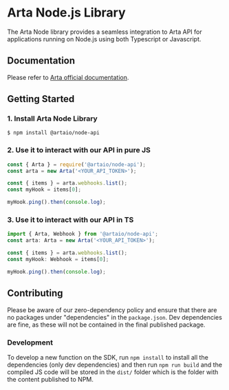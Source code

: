 Arta Node.js Library
===

The Arta Node library provides a seamless integration to Arta API for applications running on Node.js using both Typescript or Javascript.

## Documentation

Please refer to [Arta official documentation](https://api-reference.arta.io/).


## Getting Started

### 1. Install Arta Node Library

```
$ npm install @artaio/node-api
```

### 2. Use it to interact with our API in pure JS
```js
const { Arta } = require('@artaio/node-api');
const arta = new Arta('<YOUR_API_TOKEN>');

const { items } = arta.webhooks.list();
const myHook = items[0];

myHook.ping().then(console.log);
```

### 3. Use it to interact with our API in TS
```ts
import { Arta, Webhook } from '@artaio/node-api';
const arta: Arta = new Arta('<YOUR_API_TOKEN>');

const { items } = arta.webhooks.list();
const myHook: Webhook = items[0];

myHook.ping().then(console.log);
```

## Contributing

Please be aware of our zero-dependency policy and ensure that there are no packages under "dependencies" in the `package.json`. Dev dependencies are fine, as these will not be contained in the final published package.

### Development
To develop a new function on the SDK, run `npm install` to install all the dependencies (only dev dependencies) and then run `npm run build` and the compiled JS code will be stored in the `dist/` folder which is the folder with the content published to NPM.